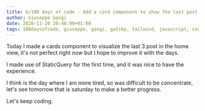 ```yaml
---
title: 6/100 days of code - Add a card component to show the last post
author: Giuseppe Gangi
date: 2020-11-20 20:40:00+01:00
tags: 100daysofcode, giuseppe, gangi, gatsby, tailwind, javascript, cards, StaticQuery
---
```


Today I made a cards component to visualize the last 3 post in the home view, it's not perfect right now but I hope to improve it with the days.

I made use of StaticQuery for the first time, and it was nice to have the experience. 

I think is the day where I am more tired, so was difficult to be concentrate, let's see tomorrow that is saturday to make a better progress.

Let's keep coding.